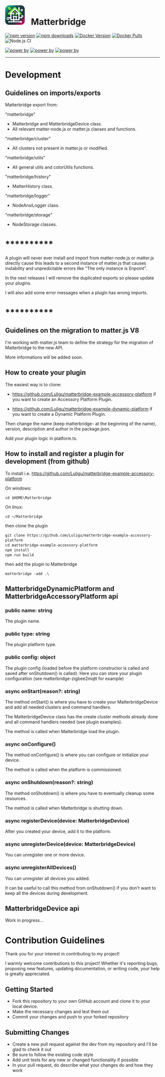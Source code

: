 # <img src="https://github.com/Luligu/matterbridge/blob/main/frontend/public/matterbridge%2064x64.png" alt="Matterbridge Logo" width="64px" height="64px">&nbsp;&nbsp;&nbsp;Matterbridge

[![npm version](https://img.shields.io/npm/v/matterbridge.svg)](https://www.npmjs.com/package/matterbridge)
[![npm downloads](https://img.shields.io/npm/dt/matterbridge.svg)](https://www.npmjs.com/package/matterbridge)
[![Docker Version](https://img.shields.io/docker/v/luligu/matterbridge?label=docker%20version&sort=semver)](https://hub.docker.com/r/luligu/matterbridge)
[![Docker Pulls](https://img.shields.io/docker/pulls/luligu/matterbridge.svg)](https://hub.docker.com/r/luligu/matterbridge)
![Node.js CI](https://github.com/Luligu/matterbridge/actions/workflows/build.yml/badge.svg)

[![power by](https://img.shields.io/badge/powered%20by-matter--history-blue)](https://www.npmjs.com/package/matter-history)
[![power by](https://img.shields.io/badge/powered%20by-node--ansi--logger-blue)](https://www.npmjs.com/package/node-ansi-logger)
[![power by](https://img.shields.io/badge/powered%20by-node--persist--manager-blue)](https://www.npmjs.com/package/node-persist-manager)

---

# Development

## Guidelines on imports/exports

Matterbridge export from:

"matterbridge"
- Matterbridge and MatterbridgeDevice class.
- All relevant matter-node.js or matter.js classes and functions.

"matterbridge/cluster"
- All clusters not present in matter.js or modified.

"matterbridge/utils"
- All general utils and colorUtils functions.

"matterbridge/history"
- MatterHistory class.

"matterbridge/logger"
- NodeAnsiLogger class.

"matterbridge/storage"
- NodeStorage classes.

# **********
A plugin will never ever install and import from matter-node.js or matter.js directly cause this leads to a second instance of matter.js that causes instability and unpredictable errors like "The only instance is Enpoint". 

In the next releases I will remove the duplicated exports so please update your plugins.

I will also add some error messages when a plugin has wrong imports.
# **********

## Guidelines on the migration to matter.js V8

I'm working with matter.js team to define the strategy for the migration of Matterbridge to the new API.

More informations will be added soon.

## How to create your plugin

The easiest way is to clone:

- https://github.com/Luligu/matterbridge-example-accessory-platform if you want to create an Accessory Platform Plugin.

- https://github.com/Luligu/matterbridge-example-dynamic-platform if you want to create a Dynamic Platform Plugin.

Then change the name (keep matterbridge- at the beginning of the name), version, description and author in the package.json.

Add your plugin logic in platform.ts.

## How to install and register a plugin for development (from github)

To install i.e. https://github.com/Luligu/matterbridge-example-accessory-platform

On windows:

```
cd $HOME\Matterbridge
```

On linux:

```
cd ~/Matterbridge
```

then clone the plugin

```
git clone https://github.com/Luligu/matterbridge-example-accessory-platform
cd matterbridge-example-accessory-platform
npm install
npm run build
```

then add the plugin to Matterbridge

```
matterbridge -add .\
```

## MatterbridgeDynamicPlatform and MatterbridgeAccessoryPlatform api

### public name: string

The plugin name.

### public type: string

The plugin platform type.

### public config: object

The plugin config (loaded before the platform constructor is called and saved after onShutdown() is called).
Here you can store your plugin configuration (see matterbridge-zigbee2mqtt for example)

### async onStart(reason?: string)

The method onStart() is where you have to create your MatterbridgeDevice and add all needed clusters and command handlers.

The MatterbridgeDevice class has the create cluster methods already done and all command handlers needed (see plugin examples).

The method is called when Matterbridge load the plugin.

### async onConfigure()

The method onConfigure() is where you can configure or initialize your device.

The method is called when the platform is commissioned.

### async onShutdown(reason?: string)

The method onShutdown() is where you have to eventually cleanup some resources.

The method is called when Matterbridge is shutting down.

### async registerDevice(device: MatterbridgeDevice)

After you created your device, add it to the platform.

### async unregisterDevice(device: MatterbridgeDevice)

You can unregister one or more device.

### async unregisterAllDevices()

You can unregister all devices you added.

It can be useful to call this method from onShutdown() if you don't want to keep all the devices during development.

## MatterbridgeDevice api

Work in progress...

# Contribution Guidelines

Thank you for your interest in contributing to my project!

I warmly welcome contributions to this project! Whether it's reporting bugs, proposing new features, updating documentation, or writing code, your help is greatly appreciated.

## Getting Started

- Fork this repository to your own GitHub account and clone it to your local device.
- Make the necessary changes and test them out
- Commit your changes and push to your forked repository

## Submitting Changes

- Create a new pull request against the dev from my repository and I'll be glad to check it out
- Be sure to follow the existing code style
- Add unit tests for any new or changed functionality if possible
- In your pull request, do describe what your changes do and how they work

